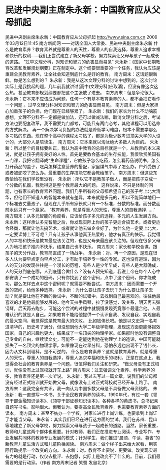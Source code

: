 # 民进中央副主席朱永新：中国教育应从父母抓起

民进中央副主席朱永新：中国教育应从父母抓起
http://www.sina.com.cn  2009年03月12日11:45   南方新闻网
——对话全国人大常委、民进中央副主席朱永新
什么是教育素养？教育素养就是尊重人的天性，尊重人的自我选择，尊重人追求幸福和快乐的权利……我们正尝试建立了新父母学校，努力探索让父母与孩子一起成长的道路。
“过早文理分科，对知识和智力的危害显而易见”
朱永新：《国家中长期教育改革和发展规划纲要》正在制定中。这个纲要很重要的一个任务，我认为应该是重建全民教育素养，让全社会知道到底什么是好的教育。
南方周末：这话题很新鲜。你是怎么想到的？
朱永新：我是从这次文理分科的讨论中想到的，这次讨论实际上是我挑起的题，几年前我就讲过(高中)文理分科(应取消)，但没有像这次这么热，甚至教育部规划纲要都把这个主张放了进去。
南方周末：但是争论很大。
朱永新：它本来不应该成为问题，任何一个有基本教育素养的人，都不会把它看作一个问题 。过早文理分科对知识和智力的危害显而易见。
南方周末：但是大家担心加重孩子的负担，他们现在已经够累了。
朱永新：我们的家长为什么不动脑筋想想，文理不分科不一定都是做加法，还可以做减法嘛，取消文理分科之后，考试方法也要配套改革，我不需要九门都考，可能只有两门必考，其他课程可以用选修的方式解决。
再一个解决学习负担的办法就是降低学习难度，根本不需要学那么多刁钻的东西。现在整个高中的课程太刁钻了，都是为极少数考进顶尖大学的人设计的，大部分人是陪读生。
南方周末：它本来就以淘汰绝大多数人为目的。
朱永新：所以整个的目标要纠正，我认为高中教育的总目标就是一个，从教育的本义来说，就是让孩子拥有美好的人性。首先是要教会基本的生存技能，我很欣赏美国有一门课，我把它翻译成“生命课程”，它教孩子怎么吃药，怎么看药品说明书，怎么打开药品的盖子，吃菜怎样注意营养的搭配，家里煤气中毒了怎么办，户外受伤了或者被蛇咬了怎么办。最重要的生存技能它都会教给孩子。
南方周末：但这些东西恰恰在我们学校里没有。
朱永新：所以它不是教孩子做人，而是把孩子变成一个分数的机器，我觉得这是整个教育最大的问题。
这样说来，不只是体制的问题，也有家长的教育素养问题。我们几乎所有的父母都希望自己的孩子考上北大清华，但他们不知道人的智能本来就有差异，本来就是多元的，所以不能简单地用一个标准去丈量孩子。但现在几乎所有家长就只有一个标准，分数的标准。而分数面前永远只有一个赢家。
“教育素养，就是尊重人的天性，尊重人的自我选择……”
南方周末：从多元智能的角度看，应该给孩子多元的选择，多元的人生发展方向。
朱永新：这样承认多元智能之后，你发现实际上你的孩子更适合搞艺术，或者更适合经商，那就让他去搞艺术，或者就让他去做企业好了，为什么他一定要上北大，一定要读博士不可呢？只有让孩子从事他真正热爱的，他才有真正的快乐。我觉得人的幸福和快乐是教育最应该关注的，也是父母亲最应该关注的。但现在很多父母人为地把孩子推向不快乐，结果自己也不快乐。
南方周末：家长和学校合谋，跟孩子的天分作战，教育简直成了一场战争。
朱永新：对。再一个原因，是现在很多人认为要早点定向早点分工，才有助于培养专一性的专家。这也没有道理，因为人的天分的发现往往是一个漫长的历程，有些人是少年早成，有些人是大器晚成，人的天分到底在哪，人到底适合做什么？没有人预先知道，我说上帝在每个人心中都安装了一个成功的密码，只有你找到了这个密码，点中了这个密码，你才能成功，那么怎样去点中这个密码呢？就需要不断尝试。
南方周末：因而需要一个开放的空间，给他多种选择。
朱永新：为什么要让孩子去玩？为什么要让孩子去动？就是要让他在不断的尝试中，不断的试错中，去找到自己最喜欢的。往往他最喜欢的才是他最能够发展的。他今天拉手风琴，拉了没感觉，没关系，明天再去弹钢琴，后天再去跑步，可能这个尝试的过程中就慢慢发现究竟哪个最适合他。人最难认识的就是人自己。如果教育不能给他提供一个认识自我、发现自我、实现自我的最大空间，我觉得这是教育最大的失败。
比如钱伟长吧。他是以文史第一名考进清华的，历史考了满分，但没想到他大学二年级学物理，发现这方面更能够报效国家，自己的兴趣也更大，结果成了一名顶尖的物理学家。如果那时他没有调整自己专业的自由，继续读文史，可能不一定能达到他在物理学上的造诣，中国可能就损失了一名顶尖的物理学家。如果像现在过早分科，恐怕永远也出现不了钱伟长，因为从文科到理科，是不可逆的。
什么是教育素养？这就是教育素养，就是尊重人的天性，尊重人的自我选择，尊重人追求幸福和快乐的权利。正是在这点上，我觉得全社会的教育素养是一个问题，很值得我们关注和研究。
“做父母没有正式培训，就像没有上过驾校就开车上路”
南方周末：过去强调文化素养、科学素养的多，教育素养还是第一次听说。
朱永新：我过去写过一篇文章，说我们的父母都没有经过正式培训就开始做父母，就像没有上过正式驾校就已经开车上路了。
南方周末：这我完全有共识，我一向认为中国多数父母是不具备做父母资格的。
朱永新：我一直想写一本书，关于全民教育素养的读本。1990年代，有过一套《领导干部金融知识读本》、《领导干部证券知识读本》，各种各样的黄皮书，总书记亲自题写书名，影响很大。但我认为，要提高全民教育素养，也需要教育素养方面的读本。
南方周末：甚至不妨办一个学校，对家长进行上岗训练，也要拿到上岗证了才能当父母。
朱永新：其实我们已经在进行这方面的尝试。我们在苏州、昆山等地建立了新父母学校，努力探索父母与孩子一起成长的道路。当然，家长重要，教师和儿童这两个群体也重要。针对教师，我们正在推进专业阅读、专业写作、专业发展共同体的教师专业发展的模式；针对学生，我们推进“晨颂、午读、暮省”的新教育儿童生活方式和儿童阶梯阅读。
南方周末：做个样子出来给大家看，用实际行动提示一个改变的方向。
朱永新：对。教育不止要说，更要做。改变现实最有力的就是行动，仅仅去批评、去抱怨，实际上是改变不了什么的。目前，我们最需要的是行动家。（作者 南方周末记者 笑蜀 发自北京）

